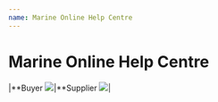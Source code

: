 ```yaml
---
name: Marine Online Help Centre
---
```


# Marine Online Help Centre

|**Buyer ![](https://bwec-file.oss-cn-hongkong.aliyuncs.com/cms/Buyer.png)|**Supplier ![](https://bwec-file.oss-cn-hongkong.aliyuncs.com/cms/Supplier.png)|
